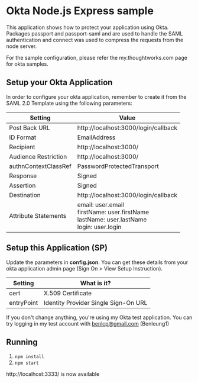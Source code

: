 Okta Node.js Express sample
===========================

This application shows how to protect your application using Okta. Packages passport and passport-saml and are used to handle the SAML authentication and connect was used to compress the requests from the node server.

For the sample configuration, please refer the my.thoughtworks.com page for okta samples.

Setup your Okta Application
-----
In order to configure your okta application, remember to create it from the SAML 2.0 Template using the following parameters:

| Setting              | Value                                                     |
| ---------------------|---------------------------------------------------------- |
| Post Back URL        | http://localhost:3000/login/callback                      |
| ID Format            | EmailAddress                                              |
| Recipient            | http://localhost:3000/                                    |
| Audience Restriction | http://localhost:3000/                                    |
| authnContextClassRef | PasswordProtectedTransport                                |
| Response             | Signed                                                    |
| Assertion            | Signed                                                                                              |
| Destination          | http://localhost:3000/login/callback                      |
| Attribute Statements | email: user.email<br>firstName: user.firstName<br>lastName: user.lastName<br>login: user.login |

Setup this Application (SP)
-----
Update the parameters in <b>config.json</b>. You can get these details from your okta application admin page (Sign On > View Setup Instruction).

| Setting              | What is it?                                                     |
| ---------------------|---------------------------------------------------------- |
| cert        | X.509 Certificate                      |
| entryPoint            | Identity Provider Single Sign-On URL       |

If you don't change anything, you're using my Okta test application. You can try logging in my test account with benlcp@gmail.com (Benleung1)

Running
-------
1. `npm install`
2. `npm start`

http://localhost:3333/ is now available

